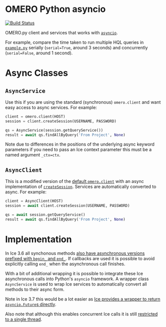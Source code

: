 # OMERO Python asyncio
[![Build Status](https://travis-ci.com/manics/omero-asyncio.svg?branch=master)](
https://travis-ci.com/manics/omero-asyncio)

OMERO.py client and services that works with [`asyncio`](https://docs.python.org/3.6/library/asyncio.html).

For example, compare the time taken to run multiple HQL queries in [`example.py`](example/example.py)  serially (`serial=True`, around 3 seconds) and concurrently (`serial=False`, around 1 second).


# Async Classes

## `AsyncService`

Use this if you are using the standard (synchronous) `omero.client` and want easy access to async services.
For example:
```python
client = omero.client(HOST)
session = client.createSession(USERNAME, PASSWORD)

qs = AsyncService(session.getQueryService())
result = await qs.findAllByQuery('From Project', None)
```

Note due to differences in the positions of the underlying async keyword parameters if you need to pass an Ice context parameter this must be a named argument `_ctx=ctx`.


## `AsyncClient`

This is a modified version of the [default `omero.client`](https://github.com/ome/omero-py/blob/v5.6.1/src/omero/clients.py#L48) with an async implementation of [`createSession`](https://github.com/ome/omero-py/blob/v5.6.1/src/omero/clients.py#L595).
Services are automatically converted to async.
For example:
```python
client = AsyncClient(HOST)
session = await client.createSession(USERNAME, PASSWORD)

qs = await session.getQueryService()
result = await qs.findAllByQuery('From Project', None)
```


# Implementation

In Ice 3.6 all synchonous methods [also have asynchronous versions prefixed with `begin_` and `end_`](https://doc.zeroc.com/ice/3.6/language-mappings/python-mapping/client-side-slice-to-python-mapping/asynchronous-method-invocation-ami-in-python).
If callbacks are used it is possible to avoid explicitly calling `end_` when the asynchronous call finishes.

With a bit of additional wrapping it is possible to integrate these Ice asynchronous calls into Python's `asyncio` framework.
A wrapper class `AsyncService` is used to wrap Ice services to automatically convert all methods to their async form.

Note in Ice 3.7 this would be a lot easier as [Ice provides a wrapper to return `asyncio.Future`s directly](https://doc.zeroc.com/ice/3.7/language-mappings/python-mapping/client-side-slice-to-python-mapping/asynchronous-method-invocation-ami-in-python/ami-in-python-with-futures#id-.AMIinPythonwithFuturesv3.7-asyncioIntegration).

Also note that although this enables concurrent Ice calls it is still [restricted to a single thread](https://doc.zeroc.com/frequently-asked-questions/ice-for-python-faqs/how-does-multi-threading-work-with-ice-for-python).
